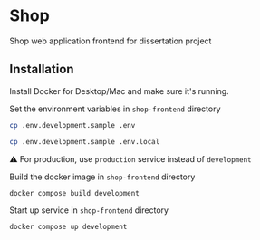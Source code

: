 # Shop
Shop web application frontend for dissertation project

## Installation

Install Docker for Desktop/Mac and make sure it's running.

Set the environment variables in `shop-frontend` directory
```bash
cp .env.development.sample .env 
```
```bash
cp .env.development.sample .env.local
```

⚠️ For production, use `production` service instead of `development`

Build the docker image in `shop-frontend` directory
```bash
docker compose build development
```

Start up service in `shop-frontend` directory
```bash
docker compose up development
```
